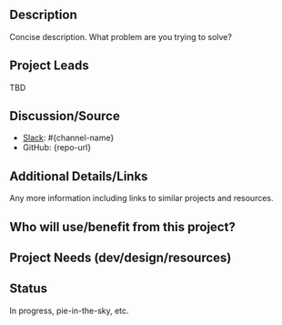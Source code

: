 ## Description
Concise description. What problem are you trying to solve?

## Project Leads
TBD

## Discussion/Source
- [Slack](http://slack.codeforokc.org): #{channel-name}
- GitHub: {repo-url}

## Additional Details/Links
Any more information including links to similar projects and resources.

## Who will use/benefit from this project?

## Project Needs (dev/design/resources)

## Status
In progress, pie-in-the-sky, etc.

